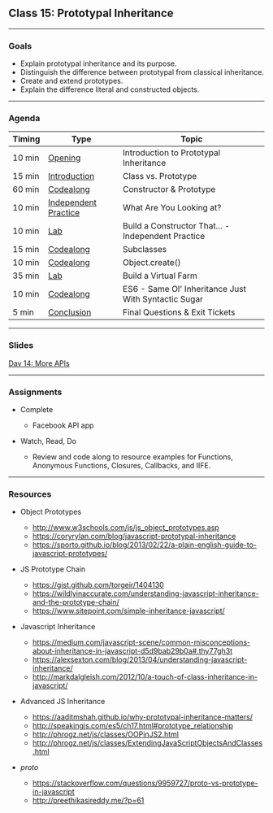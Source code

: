 ## Class 15: Prototypal Inheritance

---

### Goals

* Explain prototypal inheritance and its purpose.
* Distinguish the difference between prototypal from classical inheritance.
* Create and extend prototypes.
* Explain the difference literal and constructed objects.


---

### Agenda

| Timing | Type | Topic |
| --- | --- | --- |
| 10 min | [Opening](#opening) | Introduction to Prototypal Inheritance |
| 15 min | [Introduction](#introduction) | Class vs. Prototype |
| 60 min | [Codealong](#codealong1) | Constructor & Prototype |
| 10 min | [Independent Practice](#practice) | What Are You Looking at? |
| 10 min | [Lab](#lab1) | Build a Constructor That... - Independent Practice |
| 15 min | [Codealong](#codealong2) | Subclasses  |
| 10 min | [Codealong](#codealong3) | Object.create()  |
| 35 min | [Lab](#lab2) | Build a Virtual Farm |
| 10 min | [Codealong](#codealong4) | ES6 - Same Ol' Inheritance Just With Syntactic Sugar |
| 5 min |  [Conclusion](#conclusion)| Final Questions & Exit Tickets |


---


### Slides

[Day 14: More APIs](http://ga-students.github.io/JS-BOS-03/14-more-apis/)

---

### Assignments

* Complete 
	- Facebook API app
		
* Watch, Read, Do
	- Review and code along to resource examples for Functions, Anonymous Functions, Closures, Callbacks, and IIFE.
	
---

### Resources

- Object Prototypes
	- http://www.w3schools.com/js/js_object_prototypes.asp
	- https://coryrylan.com/blog/javascript-prototypal-inheritance
	- https://sporto.github.io/blog/2013/02/22/a-plain-english-guide-to-javascript-prototypes/

- JS Prototype Chain
	- https://gist.github.com/torgeir/1404130
	- https://wildlyinaccurate.com/understanding-javascript-inheritance-and-the-prototype-chain/
	- https://www.sitepoint.com/simple-inheritance-javascript/

- Javascript Inheritance
	- https://medium.com/javascript-scene/common-misconceptions-about-inheritance-in-javascript-d5d9bab29b0a#.thy77gh3t
	- https://alexsexton.com/blog/2013/04/understanding-javascript-inheritance/
	- http://markdalgleish.com/2012/10/a-touch-of-class-inheritance-in-javascript/

- Advanced JS Inheritance
	- https://aaditmshah.github.io/why-prototypal-inheritance-matters/
	- http://speakingjs.com/es5/ch17.html#prototype_relationship
	- http://phrogz.net/js/classes/OOPinJS2.html
	- http://phrogz.net/js/classes/ExtendingJavaScriptObjectsAndClasses.html

- _proto_
	- https://stackoverflow.com/questions/9959727/proto-vs-prototype-in-javascript
	- http://preethikasireddy.me/?p=61